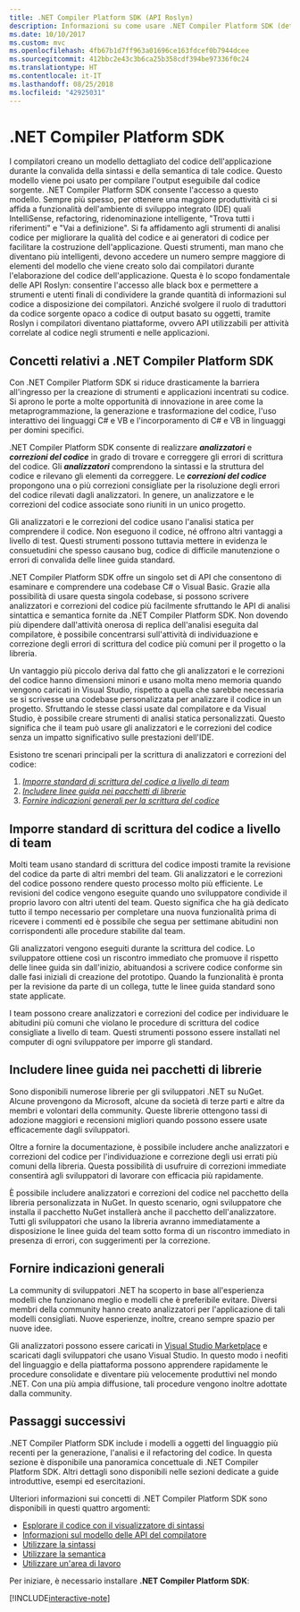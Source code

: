 ```yaml
---
title: .NET Compiler Platform SDK (API Roslyn)
description: Informazioni su come usare .NET Compiler Platform SDK (detto anche API Roslyn) per analizzare il codice .NET, individuare gli errori e risolverli.
ms.date: 10/10/2017
ms.custom: mvc
ms.openlocfilehash: 4fb67b1d7ff963a01696ce163fdcef0b7944dcee
ms.sourcegitcommit: 412bbc2e43c3b6ca25b358cdf394be97336f0c24
ms.translationtype: HT
ms.contentlocale: it-IT
ms.lasthandoff: 08/25/2018
ms.locfileid: "42925031"
---
```

# <a name="the-net-compiler-platform-sdk"></a>.NET Compiler Platform SDK

I compilatori creano un modello dettagliato del codice dell'applicazione durante la convalida della sintassi e della semantica di tale codice. Questo modello viene poi usato per compilare l'output eseguibile dal codice sorgente. .NET Compiler Platform SDK consente l'accesso a questo modello. Sempre più spesso, per ottenere una maggiore produttività ci si affida a funzionalità dell'ambiente di sviluppo integrato (IDE) quali IntelliSense, refactoring, ridenominazione intelligente, "Trova tutti i riferimenti" e "Vai a definizione". Si fa affidamento agli strumenti di analisi codice per migliorare la qualità del codice e ai generatori di codice per facilitare la costruzione dell'applicazione. Questi strumenti, man mano che diventano più intelligenti, devono accedere un numero sempre maggiore di elementi del modello che viene creato solo dai compilatori durante l'elaborazione del codice dell'applicazione. Questa è lo scopo fondamentale delle API Roslyn: consentire l'accesso alle black box e permettere a strumenti e utenti finali di condividere la grande quantità di informazioni sul codice a disposizione dei compilatori.
Anziché svolgere il ruolo di traduttori da codice sorgente opaco a codice di output basato su oggetti, tramite Roslyn i compilatori diventano piattaforme, ovvero API utilizzabili per attività correlate al codice negli strumenti e nelle applicazioni.

## <a name="net-compiler-platform-sdk-concepts"></a>Concetti relativi a .NET Compiler Platform SDK

Con .NET Compiler Platform SDK si riduce drasticamente la barriera all'ingresso per la creazione di strumenti e applicazioni incentrati su codice. Si aprono le porte a molte opportunità di innovazione in aree come la metaprogrammazione, la generazione e trasformazione del codice, l'uso interattivo dei linguaggi C# e VB e l'incorporamento di C# e VB in linguaggi per domini specifici.

.NET Compiler Platform SDK consente di realizzare ***analizzatori*** e ***correzioni del codice*** in grado di trovare e correggere gli errori di scrittura del codice. Gli ***analizzatori*** comprendono la sintassi e la struttura del codice e rilevano gli elementi da correggere. Le ***correzioni del codice*** propongono una o più correzioni consigliate per la risoluzione degli errori del codice rilevati dagli analizzatori. In genere, un analizzatore e le correzioni del codice associate sono riuniti in un unico progetto. 

Gli analizzatori e le correzioni del codice usano l'analisi statica per comprendere il codice. Non eseguono il codice, né offrono altri vantaggi a livello di test. Questi strumenti possono tuttavia mettere in evidenza le consuetudini che spesso causano bug, codice di difficile manutenzione o errori di convalida delle linee guida standard.

.NET Compiler Platform SDK offre un singolo set di API che consentono di esaminare e comprendere una codebase C# o Visual Basic. Grazie alla possibilità di usare questa singola codebase, si possono scrivere analizzatori e correzioni del codice più facilmente sfruttando le API di analisi sintattica e semantica fornite da .NET Compiler Platform SDK. Non dovendo più dipendere dall'attività onerosa di replica dell'analisi eseguita dal compilatore, è possibile concentrarsi sull'attività di individuazione e correzione degli errori di scrittura del codice più comuni per il progetto o la libreria.

Un vantaggio più piccolo deriva dal fatto che gli analizzatori e le correzioni del codice hanno dimensioni minori e usano molta meno memoria quando vengono caricati in Visual Studio, rispetto a quella che sarebbe necessaria se si scrivesse una codebase personalizzata per analizzare il codice in un progetto. Sfruttando le stesse classi usate dal compilatore e da Visual Studio, è possibile creare strumenti di analisi statica personalizzati. Questo significa che il team può usare gli analizzatori e le correzioni del codice senza un impatto significativo sulle prestazioni dell'IDE.

Esistono tre scenari principali per la scrittura di analizzatori e correzioni del codice:

1. [*Imporre standard di scrittura del codice a livello di team*](#enforce-team-coding-standards)
1. [*Includere linee guida nei pacchetti di librerie*](#provide-guidance-with-library-packages)
1. [*Fornire indicazioni generali per la scrittura del codice*](#provide-general-coding-guidance)

## <a name="enforce-team-coding-standards"></a>Imporre standard di scrittura del codice a livello di team

Molti team usano standard di scrittura del codice imposti tramite la revisione del codice da parte di altri membri del team. Gli analizzatori e le correzioni del codice possono rendere questo processo molto più efficiente. Le revisioni del codice vengono eseguite quando uno sviluppatore condivide il proprio lavoro con altri utenti del team. Questo significa che ha già dedicato tutto il tempo necessario per completare una nuova funzionalità prima di ricevere i commenti ed è possibile che segua per settimane abitudini non corrispondenti alle procedure stabilite dal team.

Gli analizzatori vengono eseguiti durante la scrittura del codice. Lo sviluppatore ottiene così un riscontro immediato che promuove il rispetto delle linee guida sin dall'inizio, abituandosi a scrivere codice conforme sin dalle fasi iniziali di creazione del prototipo. Quando la funzionalità è pronta per la revisione da parte di un collega, tutte le linee guida standard sono state applicate.

I team possono creare analizzatori e correzioni del codice per individuare le abitudini più comuni che violano le procedure di scrittura del codice consigliate a livello di team. Questi strumenti possono essere installati nel computer di ogni sviluppatore per imporre gli standard.

## <a name="provide-guidance-with-library-packages"></a>Includere linee guida nei pacchetti di librerie

Sono disponibili numerose librerie per gli sviluppatori .NET su NuGet.
Alcune provengono da Microsoft, alcune da società di terze parti e altre da membri e volontari della community. Queste librerie ottengono tassi di adozione maggiori e recensioni migliori quando possono essere usate efficacemente dagli sviluppatori.

Oltre a fornire la documentazione, è possibile includere anche analizzatori e correzioni del codice per l'individuazione e correzione degli usi errati più comuni della libreria. Questa possibilità di usufruire di correzioni immediate consentirà agli sviluppatori di lavorare con efficacia più rapidamente. 

È possibile includere analizzatori e correzioni del codice nel pacchetto della libreria personalizzata in NuGet. In questo scenario, ogni sviluppatore che installa il pacchetto NuGet installerà anche il pacchetto dell'analizzatore. Tutti gli sviluppatori che usano la libreria avranno immediatamente a disposizione le linee guida del team sotto forma di un riscontro immediato in presenza di errori, con suggerimenti per la correzione.

## <a name="provide-general-guidance"></a>Fornire indicazioni generali

La community di sviluppatori .NET ha scoperto in base all'esperienza modelli che funzionano meglio e modelli che è preferibile evitare. Diversi membri della community hanno creato analizzatori per l'applicazione di tali modelli consigliati. Nuove esperienze, inoltre, creano sempre spazio per nuove idee.

Gli analizzatori possono essere caricati in [Visual Studio Marketplace](https://marketplace.visualstudio.com/vs) e scaricati dagli sviluppatori che usano Visual Studio. In questo modo i neofiti del linguaggio e della piattaforma possono apprendere rapidamente le procedure consolidate e diventare più velocemente produttivi nel mondo .NET. Con una più ampia diffusione, tali procedure vengono inoltre adottate dalla community.

## <a name="next-steps"></a>Passaggi successivi

.NET Compiler Platform SDK include i modelli a oggetti del linguaggio più recenti per la generazione, l'analisi e il refactoring del codice. In questa sezione è disponibile una panoramica concettuale di .NET Compiler Platform SDK. Altri dettagli sono disponibili nelle sezioni dedicate a guide introduttive, esempi ed esercitazioni.

Ulteriori informazioni sui concetti di .NET Compiler Platform SDK sono disponibili in questi quattro argomenti:

 - [Esplorare il codice con il visualizzatore di sintassi](syntax-visualizer.md)
 - [Informazioni sul modello delle API del compilatore](compiler-api-model.md)
 - [Utilizzare la sintassi](work-with-syntax.md)
 - [Utilizzare la semantica](work-with-semantics.md)
 - [Utilizzare un'area di lavoro](work-with-workspace.md)
 
Per iniziare, è necessario installare **.NET Compiler Platform SDK**:

[!INCLUDE[interactive-note](~/includes/roslyn-installation.md)]

<!--

Turn this on as more of the conceptual content is in place:
- Try the [Quickstarts](quickstart/index.md) to create your first tutorial.
- Experiment with one of the [Tutorials](tutorials/index.md).
- Explore the [Samples](samples/index.md) to see some simple analyzers.
- Read the [Concepts](concepts/index.md) to understand the ideas behind analyzers and code fixes.

-->
